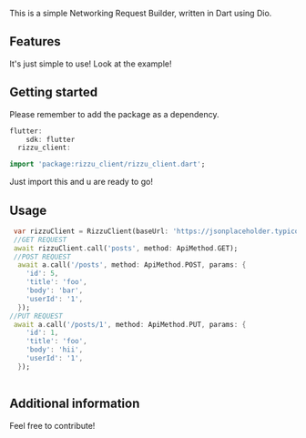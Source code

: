 <!-- 
This README describes the package. If you publish this package to pub.dev,
this README's contents appear on the landing page for your package.

For information about how to write a good package README, see the guide for
[writing package pages](https://dart.dev/guides/libraries/writing-package-pages). 

For general information about developing packages, see the Dart guide for
[creating packages](https://dart.dev/guides/libraries/create-library-packages)
and the Flutter guide for
[developing packages and plugins](https://flutter.dev/developing-packages). 
-->

This is a simple Networking Request Builder, written in Dart using Dio.

## Features

It's just simple to use! Look at the example!

## Getting started

Please remember to add the package as a dependency.
```dart
flutter:
    sdk: flutter
  rizzu_client: 
```  


```dart
import 'package:rizzu_client/rizzu_client.dart';
```
Just import this and u are ready to go!

## Usage

```dart
 var rizzuClient = RizzuClient(baseUrl: 'https://jsonplaceholder.typicode.com/');
 //GET REQUEST
 await rizzuClient.call('posts', method: ApiMethod.GET);
 //POST REQUEST
  await a.call('/posts', method: ApiMethod.POST, params: {
    'id': 5,
    'title': 'foo',
    'body': 'bar',
    'userId': '1',
  });
//PUT REQUEST 
 await a.call('/posts/1', method: ApiMethod.PUT, params: {
    'id': 1,
    'title': 'foo',
    'body': 'hii',
    'userId': '1',
  });
 
```

## Additional information

Feel free to contribute!
